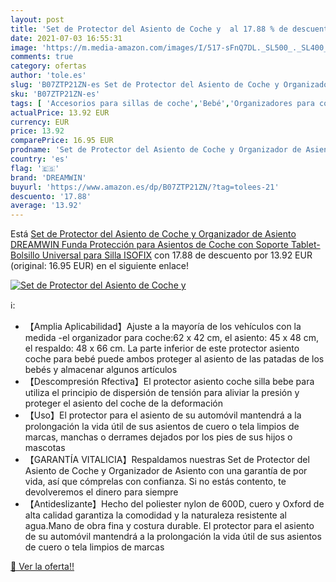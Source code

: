 ```yaml
---
layout: post
title: 'Set de Protector del Asiento de Coche y  al 17.88 % de descuento'
date: 2021-07-03 16:55:31
image: 'https://m.media-amazon.com/images/I/517-sFnQ7DL._SL500_._SL400_.jpg'
comments: true
category: ofertas
author: 'tole.es'
slug: 'B07ZTP21ZN-es Set de Protector del Asiento de Coche y Organizador de...'
sku: 'B07ZTP21ZN-es'
tags: [ 'Accesorios para sillas de coche','Bebé','Organizadores para coche','Sillas de coche y accesorios','dreamwin','isofix', ]
actualPrice: 13.92 EUR
currency: EUR
price: 13.92
comparePrice: 16.95 EUR
prodname: 'Set de Protector del Asiento de Coche y Organizador de Asiento  DREAMWIN Funda Protección para Asientos de Coche con Soporte Tablet-Bolsillo  Universal para Silla ISOFIX'
country: 'es'
flag: '🇪🇸'
brand: 'DREAMWIN'
buyurl: 'https://www.amazon.es/dp/B07ZTP21ZN/?tag=tolees-21'
descuento: '17.88'
average: '13.92'
---
```


Está [Set de Protector del Asiento de Coche y Organizador de Asiento  DREAMWIN Funda Protección para Asientos de Coche con Soporte Tablet-Bolsillo  Universal para Silla ISOFIX](https://www.amazon.es/dp/B07ZTP21ZN/?tag=tolees-21) con 17.88 de descuento por 13.92 EUR (original: 16.95 EUR) en el siguiente enlace!

[![Set de Protector del Asiento de Coche y ](https://m.media-amazon.com/images/I/517-sFnQ7DL._SL500_._SL400_.jpg)](https://www.amazon.es/dp/B07ZTP21ZN/?tag=tolees-21)

ℹ️:

- 【Amplia Aplicabilidad】Ajuste a la mayoría de los vehículos con la medida -el organizador para coche:62 x 42 cm, el asiento: 45 x 48 cm, el respaldo: 48 x 66 cm. La parte inferior de este protector asiento coche para bebé puede ambos proteger al asiento de las patadas de los bebés y almacenar algunos artículos
- 【Descompresión Rfectiva】El protector asiento coche silla bebe para utiliza el principio de dispersión de tensión para aliviar la presión y proteger el asiento del coche de la deformación
- 【Uso】El protector para el asiento de su automóvil mantendrá a la prolongación la vida útil de sus asientos de cuero o tela limpios de marcas, manchas o derrames dejados por los pies de sus hijos o mascotas
- 【GARANTÍA VITALICIA】Respaldamos nuestras Set de Protector del Asiento de Coche y Organizador de Asiento con una garantía de por vida, así que cómprelas con confianza. Si no estás contento, te devolveremos el dinero para siempre
- 【Antideslizante】Hecho del poliester nylon de 600D, cuero y Oxford de alta calidad garantiza la comodidad y la naturaleza resistente al agua.Mano de obra fina y costura durable. El protector para el asiento de su automóvil mantendrá a la prolongación la vida útil de sus asientos de cuero o tela limpios de marcas

[🛒 Ver la oferta!!](https://www.amazon.es/dp/B07ZTP21ZN/?tag=tolees-21)
